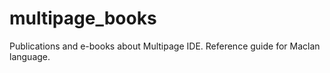 # multipage_books
Publications and e-books about Multipage IDE. Reference guide for Maclan language.
